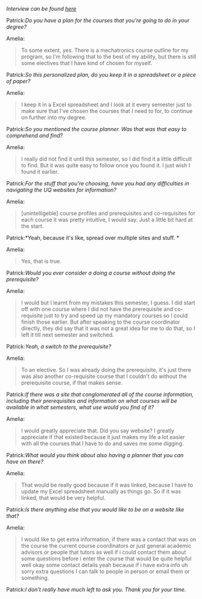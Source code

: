 *Interview can be found [here](https://uq-my.sharepoint.com/:u:/g/personal/s4963787_uq_edu_au/Ef5VLgWP_cZOsKSD2vpSc_4BI_rh_xzOW_6Y-9MygaiX0w?e=ep54Pd)*

Patrick:*Do you have a plan for the courses that you're going to do in your degree?*

Amelia:
> To some extent, yes. There is a mechatronics course outline for my program, so I'm following that to the best of my ability, but there is still some electives that I have kind of chosen for myself.

Patrick:*So this personalized plan, do you keep it in a spreadsheet or a piece of paper?*

Amelia:
> I keep it in a Excel spreadsheet and I look at it every semester just to make sure that I've chosen the courses that I need to for, to continue on further into my degree.

Patrick:*So you mentioned the course planner. Was that was that easy to comprehend and find?*

Amelia:
> I really did not find it until this semester, so I did find it a little difficult to find. But it was quite easy to follow once you found it. I just wish I found it earlier.

Patrick:*For the stuff that you're choosing, have you had any difficulties in navigating the UQ websites for information?*

Amelia:
> \[unintelligeble\] course profiles and prerequisites and co-requisites for each course it was pretty intuitive, I would say. Just a little bit hard at the start. 

Patrick:*Yeah, because it's like, spread over multiple sites and stuff. *

Amelia:
> Yes, that is true. 

Patrick:*Would you ever consider a doing a course without doing the prerequisite?*

Amelia:
> I would but I learnt from my mistakes this semester, I guess. I did start off with one course where I did not have the prerequisite and co-requisite just to try and speed up my mandatory courses so I could finish those earlier. But after speaking to the course coordinator directly, they did say that it was not a great idea for me to do that, so I left it till next semester and switched.

Patrick:*Yeah, a switch to the prerequisite?*

Amelia:
> To an elective. So I was already doing the prerequisite, it's just there was also another co-requisite course that I couldn't do without the prerequisite course, if that makes sense.

Patrick:*If there was a site that conglomerated all of the course information, including their prerequisites and information on what courses will be available in what semesters, what use would you find of it?*

Amelia:
> I would greatly appreciate that. Did you say website?  I greatly appreciate if that existed because it just makes my life a lot easier with all the courses that I have to do and saves me some digging. 

Patrick:*What would you think about also having a planner that you can have on there?*

Amelia:
> That would be really good because if it was linked, because I have to update my Excel spreadsheet manually as things go. So if it was linked, that would be very helpful. 

Patrick:*Is there anything else that you would like to be on a website like that?*

Amelia:
> I would like to get extra information, if there was a contact that was on the course the current course coordinators or just general academic advisors or people that tutors as well if i could contact them about some questions before i enter the course that would be quite helpful well okay some contact details yeah because if i have extra info uh sorry extra questions I can talk to people in person or email them or something. 

Patrick:*I don't really have much left to ask you. Thank you for your time.*